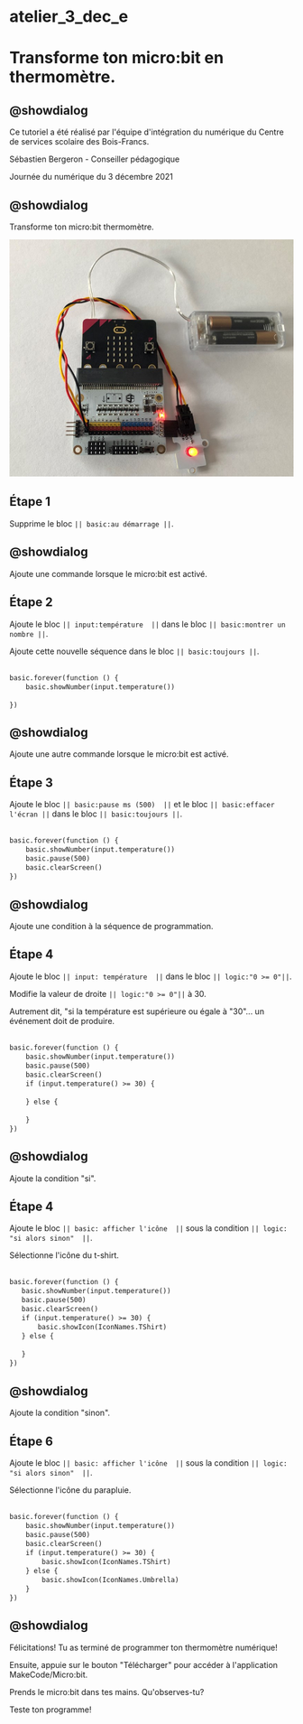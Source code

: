 # atelier_3_dec_e

# Transforme ton micro:bit en thermomètre.

## @showdialog 

Ce tutoriel a été réalisé par l'équipe d'intégration du numérique du Centre de services scolaire des Bois-Francs. 

Sébastien Bergeron - Conseiller pédagogique 

Journée du numérique du 3 décembre 2021

## @showdialog 

Transforme ton micro:bit thermomètre.
 
![CSSBF](https://github.com/sbergeroncp/mon-makecode/blob/master/atelier_c_7.jpg?raw=true) 

## Étape 1 

Supprime le bloc ``|| basic:au démarrage ||``. 


## @showdialog 

Ajoute une commande lorsque le micro:bit est activé. 

## Étape 2 

 Ajoute le bloc ``|| input:température  ||`` dans le bloc ``|| basic:montrer un nombre ||``.

 Ajoute cette nouvelle séquence dans le bloc ``|| basic:toujours ||``.


```blocks 

basic.forever(function () {
    basic.showNumber(input.temperature())
    
})

``` 

## @showdialog 

Ajoute une autre commande lorsque le micro:bit est activé. 

## Étape 3 

 Ajoute le bloc ``|| basic:pause ms (500)  ||`` et le bloc ``|| basic:effacer l'écran ||`` dans le bloc ``|| basic:toujours ||``.

 
```blocks 

basic.forever(function () {
    basic.showNumber(input.temperature())
    basic.pause(500)
    basic.clearScreen()
})

``` 

## @showdialog 

Ajoute une condition à la séquence de programmation.   

## Étape 4 
 
Ajoute le bloc ``|| input: température  ||`` dans le bloc ``|| logic:"0 >= 0"||``. 
 
Modifie la valeur de droite ``|| logic:"0 >= 0"||`` à 30.

Autrement dit, "si la température est supérieure ou égale à "30"... un événement doit de produire.
 
```blocks 

basic.forever(function () {
    basic.showNumber(input.temperature())
    basic.pause(500)
    basic.clearScreen()
    if (input.temperature() >= 30) {
    	
    } else {
    	
    }
})

``` 

## @showdialog 

Ajoute la condition "si".   

## Étape 4 
 
Ajoute le bloc ``|| basic: afficher l'icône  ||`` sous la condition ``|| logic: "si alors sinon"  ||``. 
 
Sélectionne l'icône du t-shirt.

 ```blocks 

basic.forever(function () {
    basic.showNumber(input.temperature())
    basic.pause(500)
    basic.clearScreen()
    if (input.temperature() >= 30) {
        basic.showIcon(IconNames.TShirt)
    } else {
    	
    }
})

``` 

## @showdialog 

Ajoute la condition "sinon".   

## Étape 6 
 
Ajoute le bloc ``|| basic: afficher l'icône  ||`` sous la condition ``|| logic: "si alors sinon"  ||``. 
 
Sélectionne l'icône du parapluie.

 
```blocks 

basic.forever(function () {
    basic.showNumber(input.temperature())
    basic.pause(500)
    basic.clearScreen()
    if (input.temperature() >= 30) {
        basic.showIcon(IconNames.TShirt)
    } else {
        basic.showIcon(IconNames.Umbrella)
    }
})

``` 

## @showdialog 

Félicitations! Tu as terminé de programmer ton thermomètre numérique! 

Ensuite, appuie sur le bouton "Télécharger" pour accéder à l'application MakeCode/Micro:bit.

Prends le micro:bit dans tes mains. Qu'observes-tu?

Teste ton programme!